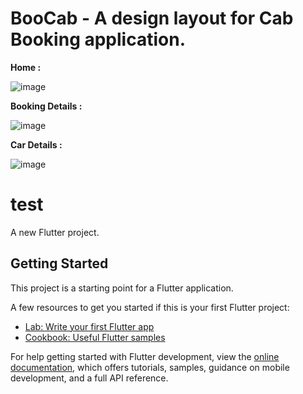 # BooCab - A design layout for Cab Booking application.

**Home :**

![image](https://user-images.githubusercontent.com/95628601/227116300-0ac3d3a0-34d2-4a3a-8e80-65287c226b3d.png)

**Booking Details :**

![image](https://user-images.githubusercontent.com/95628601/227116473-b2ee89b2-1411-45da-9e3e-a249af925dc9.png)

**Car Details :**

![image](https://user-images.githubusercontent.com/95628601/227116602-c4a8dbe8-dcb5-4a46-b8a3-3e29e70d631f.png)



# test

A new Flutter project.

## Getting Started

This project is a starting point for a Flutter application.

A few resources to get you started if this is your first Flutter project:

- [Lab: Write your first Flutter app](https://docs.flutter.dev/get-started/codelab)
- [Cookbook: Useful Flutter samples](https://docs.flutter.dev/cookbook)

For help getting started with Flutter development, view the
[online documentation](https://docs.flutter.dev/), which offers tutorials,
samples, guidance on mobile development, and a full API reference.
